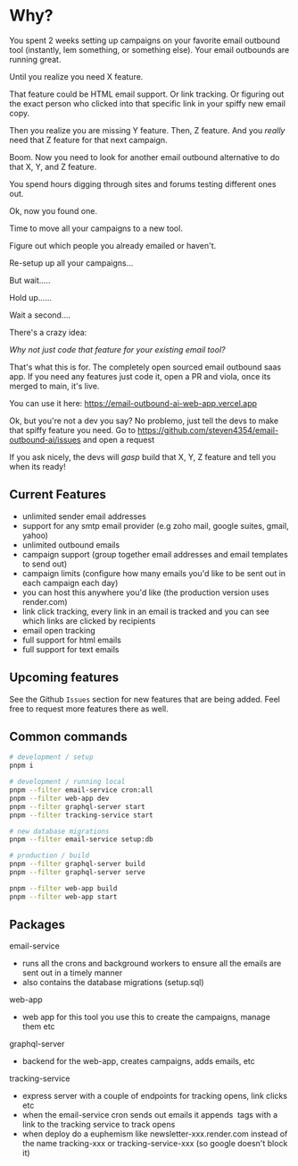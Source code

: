 # Why?

You spent 2 weeks setting up campaigns on your favorite email outbound tool (instantly, lem something, or something else). Your email outbounds are running great. 

Until you realize you need X feature. 

That feature could be HTML email support. Or link tracking. Or figuring out the exact person who clicked into that specific link in your spiffy new email copy.

Then you realize you are missing Y feature. Then, Z feature. And you _really_ need that Z feature for that next campaign.

Boom. Now you need to look for another email outbound alternative to do that X, Y, and Z feature. 

You spend hours digging through sites and forums testing different ones out.

Ok, now you found one. 

Time to move all your campaigns to a new tool. 

Figure out which people you already emailed or haven't. 

Re-setup up all your campaigns...

But wait.....

Hold up......

Wait a second....

There's a crazy idea:

_Why not just code that feature for your existing email tool?_

That's what this is for. The completely open sourced email outbound saas app. If you need any features just code it, open a PR and viola, once its merged to main, it's live.

You can use it here: https://email-outbound-ai-web-app.vercel.app

Ok, but you're not a dev you say? No problemo, just tell the devs to make that spiffy feature you need. Go to https://github.com/steven4354/email-outbound-ai/issues and open a request

If you ask nicely, the devs will *gasp* build that X, Y, Z feature and tell you when its ready!

## Current Features

- unlimited sender email addresses 
- support for any smtp email provider (e.g zoho mail, google suites, gmail, yahoo)
- unlimited outbound emails
- campaign support (group together email addresses and email templates to send out)
- campaign limits (configure how many emails you'd like to be sent out in each campaign each day)
- you can host this anywhere you'd like (the production version uses render.com)
- link click tracking, every link in an email is tracked and you can see which links are clicked by recipients
- email open tracking
- full support for html emails
- full support for text emails

## Upcoming features

See the Github `Issues` section for new features that are being added. Feel free to request more features there as well.

## Common commands

```bash
# development / setup
pnpm i

# development / running local
pnpm --filter email-service cron:all
pnpm --filter web-app dev
pnpm --filter graphql-server start
pnpm --filter tracking-service start

# new database migrations
pnpm --filter email-service setup:db

# production / build
pnpm --filter graphql-server build
pnpm --filter graphql-server serve

pnpm --filter web-app build
pnpm --filter web-app start
```

## Packages

email-service
- runs all the crons and background workers to ensure all the emails are sent out in a timely manner
- also contains the database migrations (setup.sql)

web-app
- web app for this tool you use this to create the campaigns, manage them etc

graphql-server
- backend for the web-app, creates campaigns, adds emails, etc

tracking-service
- express server with a couple of endpoints for tracking opens, link clicks etc
- when the email-service cron sends out emails it appends <img> tags with a link to the tracking service to track opens
- when deploy do a euphemism like newsletter-xxx.render.com instead of the name tracking-xxx or tracking-service-xxx (so google doesn't block it)
